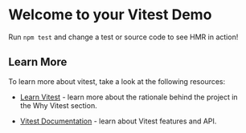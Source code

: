 # Welcome to your Vitest Demo

Run `npm test` and change a test or source code to see HMR in action!

## Learn More

To learn more about vitest, take a look at the following resources:

- [Learn Vitest](https://vitest.dev/guide/why.html) - learn more about the rationale behind the project in the Why Vitest section.

- [Vitest Documentation](https://vitest.dev/guide/) - learn about Vitest features and API.

